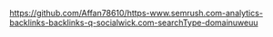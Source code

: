 https://github.com/Affan78610/https-www.semrush.com-analytics-backlinks-backlinks-q-socialwick.com-searchType-domainuweuu
